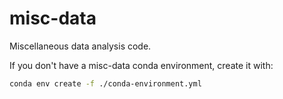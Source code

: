 # misc-data

Miscellaneous data analysis code.

If you don't have a misc-data conda environment, create it with:

```sh
conda env create -f ./conda-environment.yml
```
